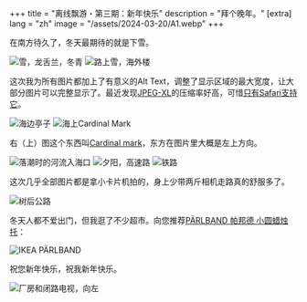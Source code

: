 +++
title = "离线飘游・第三期：新年快乐"
description = "拜个晚年。"
[extra]
lang = "zh"
image = "/assets/2024-03-20/A1.webp"
+++

在南方待久了，冬天最期待的就是下雪。

![雪，龙舌兰，冬青](/assets/2024-03-20/A1.webp) ![路上雪，海外楼](/assets/2024-03-20/A2.webp)

这次我为所有图片都加上了有意义的Alt Text，调整了显示区域的最大宽度，让大部分图片可以完整显示了。最近发现[JPEG-XL](https://jpegxl.info)的压缩率好高，可惜[只有Safari支持它](https://caniuse.com/jpegxl)。

![海边亭子](/assets/2024-03-20/B1.webp) ![海上Cardinal Mark](/assets/2024-03-20/B2.webp)

右（上）图这个东西叫[Cardinal mark](https://en.wikipedia.org/wiki/Cardinal_mark)，东方在图片里大概是左上方向。

![落潮时的河流入海口](/assets/2024-03-20/B3.webp) ![夕阳，高速路](/assets/2024-03-20/C1.webp) ![铁路](/assets/2024-03-20/C2.webp)

这次几乎全部图片都是拿小卡片机拍的，身上少带两斤相机走路真的舒服多了。

![树后公路](/assets/2024-03-20/D1.webp) 

冬天人都不爱出门，但我逛了不少超市。向您推荐[PÄRLBAND 帕邦德 小圆蜡烛托](https://www.ikea.cn/cn/zh/p/paerlband-pa-bang-de-xiao-yuan-zha-zhu-tuo-30348546/)：

![IKEA PÄRLBAND](/assets/2024-03-20/D2.webp)

祝您新年快乐，祝我新年快乐。

![厂房和闭路电视，向左](/assets/2024-03-20/E1.webp)